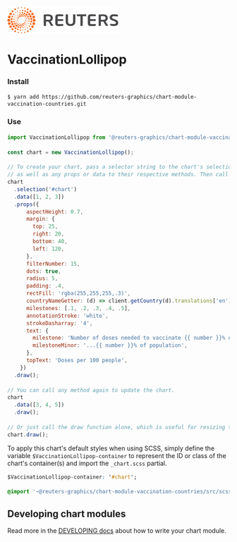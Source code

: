 ![](./badge.svg)

# VaccinationLollipop

### Install

```
$ yarn add https://github.com/reuters-graphics/chart-module-vaccination-countries.git
```

### Use

```javascript
import VaccinationLollipop from '@reuters-graphics/chart-module-vaccination-countries';

const chart = new VaccinationLollipop();

// To create your chart, pass a selector string to the chart's selection method,
// as well as any props or data to their respective methods. Then call draw.
chart
  .selection('#chart')
  .data([1, 2, 3])
  .props({
      aspectHeight: 0.7,
      margin: {
        top: 25,
        right: 20,
        bottom: 40,
        left: 120,
      },
      filterNumber: 15,
      dots: true,
      radius: 5,
      padding: .4,
      rectFill: 'rgba(255,255,255,.3)',
      countryNameGetter: (d) => client.getCountry(d).translations['en'],
      milestones: [.1, .2, .3, .4, .5],
      annotationStroke: 'white',
      strokeDasharray: '4',
      text: {
        milestone: 'Number of doses needed to vaccinate {{ number }}% of the population',
        milestoneMinor: '...{{ number }}% of population',
      },
      topText: 'Doses per 100 people',
    })
  .draw();

// You can call any method again to update the chart.
chart
  .data([3, 4, 5])
  .draw();

// Or just call the draw function alone, which is useful for resizing the chart.
chart.draw();
```

To apply this chart's default styles when using SCSS, simply define the variable `$VaccinationLollipop-container` to represent the ID or class of the chart's container(s) and import the `_chart.scss` partial.

```CSS
$VaccinationLollipop-container: '#chart';

@import '~@reuters-graphics/chart-module-vaccination-countries/src/scss/chart';
```

## Developing chart modules

Read more in the [DEVELOPING docs](./DEVELOPING.md) about how to write your chart module.